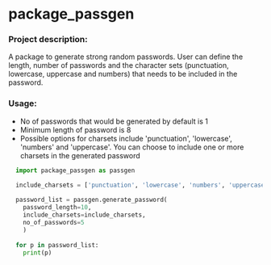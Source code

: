 # package_passgen

### Project description:
A package to generate strong random passwords. User can define the length, 
number of passwords and the character sets (punctuation, lowercase, uppercase 
and numbers) that needs to be included in the password.


### Usage:

* No of passwords that would be generated by default is 1
* Minimum length of password is 8
* Possible options for charsets include 'punctuation', 'lowercase', 
  'numbers' and 'uppercase'. You can choose to include one or more charsets
  in the generated password


``` python
  import package_passgen as passgen

  include_charsets = ['punctuation', 'lowercase', 'numbers', 'uppercase']
  
  password_list = passgen.generate_password(
    password_length=10,
    include_charsets=include_charsets,
    no_of_passwords=5
    )
  
  for p in password_list:
    print(p)
```
